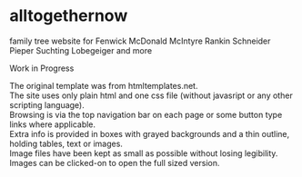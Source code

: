 # alltogethernow
family tree website for Fenwick McDonald McIntyre Rankin Schneider Pieper Suchting Lobegeiger and more

Work in Progress

The original template was from htmltemplates.net. <br>
The site uses only plain html and one css file (without javasript or any other scripting language). <br>
Browsing is via the top navigation bar on each page or some button type links where applicable. <br>
Extra info is provided in boxes with grayed backgrounds and a thin outline, holding tables, text or images. <br>
Image files have been kept as small as possible without losing legibility. <br>
Images can be clicked-on to open the full sized version. <br>
